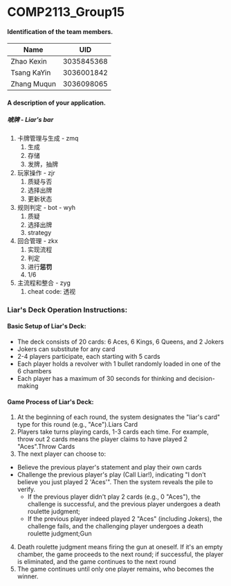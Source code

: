 # COMP2113_Group15
#### Identification of the team members.

| Name        | UID        |
| ----------- | ---------- |
| Zhao Kexin  | 3035845368 |
| Tsang KaYin | 3036001842 | (zjr)
| Zhang Muqun | 3036098065 |

#### A description of your application.

##### 唬牌 - Liar's bar

1. 卡牌管理与生成 - zmq
   1. 生成
   2. 存储
   3. 发牌，抽牌
2. 玩家操作 - zjr
   1. 质疑与否
   2. 选择出牌
   3. 更新状态
3. 规则判定 - bot - wyh
   1. 质疑
   2. 选择出牌
   3. strategy
4. 回合管理 - zkx
   1. 实现流程
   2. 判定
   3. 进行**惩罚**
   4. 1/6
5. 主流程和整合 - zyg
   1. cheat code: 透视

### Liar's Deck Operation Instructions:

#### Basic Setup of Liar's Deck:

- The deck consists of 20 cards: 6 Aces, 6 Kings, 6 Queens, and 2 Jokers
- Jokers can substitute for any card
- 2-4 players participate, each starting with 5 cards
- Each player holds a revolver with 1 bullet randomly loaded in one of the 6 chambers
- Each player has a maximum of 30 seconds for thinking and decision-making

#### Game Process of Liar's Deck:

1. At the beginning of each round, the system designates the "liar's card" type for this round (e.g., "Ace").Liars Card
2. Players take turns playing cards, 1-3 cards each time. For example, throw out 2 cards means the player claims to have played 2 "Aces".Throw Cards
3. The next player can choose to:
- Believe the previous player's statement and play their own cards
- Challenge the previous player's play (Call Liar!), indicating "I don't believe you just played 2 'Aces'". Then the system reveals the pile to verify.
   - If the previous player didn't play 2 cards (e.g., 0 "Aces"), the challenge is successful, and the previous player undergoes a death roulette judgment;
   - If the previous player indeed played 2 "Aces" (including Jokers), the challenge fails, and the challenging player undergoes a death roulette judgment;Gun
4. Death roulette judgment means firing the gun at oneself. If it's an empty chamber, the game proceeds to the next round; if successful, the player is eliminated, and the game continues to the next round
5. The game continues until only one player remains, who becomes the winner.
